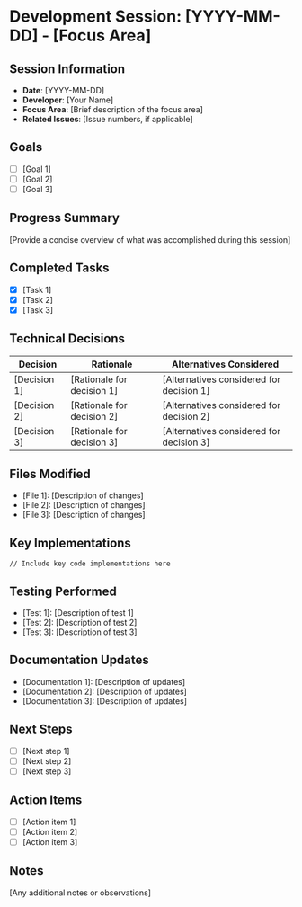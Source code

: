 # Development Session: [YYYY-MM-DD] - [Focus Area]

## Session Information

- **Date**: [YYYY-MM-DD]
- **Developer**: [Your Name]
- **Focus Area**: [Brief description of the focus area]
- **Related Issues**: [Issue numbers, if applicable]

## Goals

- [ ] [Goal 1]
- [ ] [Goal 2]
- [ ] [Goal 3]

## Progress Summary

[Provide a concise overview of what was accomplished during this session]

## Completed Tasks

- [x] [Task 1]
- [x] [Task 2]
- [x] [Task 3]

## Technical Decisions

| Decision | Rationale | Alternatives Considered |
|----------|-----------|-------------------------|
| [Decision 1] | [Rationale for decision 1] | [Alternatives considered for decision 1] |
| [Decision 2] | [Rationale for decision 2] | [Alternatives considered for decision 2] |
| [Decision 3] | [Rationale for decision 3] | [Alternatives considered for decision 3] |

## Files Modified

- [File 1]: [Description of changes]
- [File 2]: [Description of changes]
- [File 3]: [Description of changes]

## Key Implementations

```[language]
// Include key code implementations here
```

## Testing Performed

- [Test 1]: [Description of test 1]
- [Test 2]: [Description of test 2]
- [Test 3]: [Description of test 3]

## Documentation Updates

- [Documentation 1]: [Description of updates]
- [Documentation 2]: [Description of updates]
- [Documentation 3]: [Description of updates]

## Next Steps

- [ ] [Next step 1]
- [ ] [Next step 2]
- [ ] [Next step 3]

## Action Items

- [ ] [Action item 1]
- [ ] [Action item 2]
- [ ] [Action item 3]

## Notes

[Any additional notes or observations]